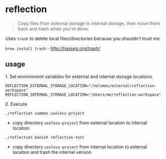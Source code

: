 # reflection

> Copy files from external storage to internal storage, then move them back and trash when you're done.

Uses `trash` to delete local files/directories because you shouldn't trust me.

`brew install trash` - http://hasseg.org/trash/

## usage

1\. Set environment variables for external and internal storage locations.

```
REFLECTION_EXTERNAL_STORAGE_LOCATION="/Volumes/external/reflection-workspace"
REFLECTION_INTERNAL_STORAGE_LOCATION="/Users/me/reflection-workspace"
```

2\. Execute

`./reflection summon useless-project`
* copy directory `useless-project` from external location to internal location

`./reflection banish reflection-test`
* copy directory `useless-project` from internal location to external location and
trash the internal version
